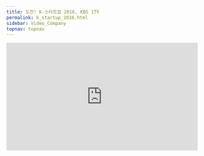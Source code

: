 ```yaml
---
title: 도전! K-스타트업 2016, KBS 1TV
permalink: k_startup_2016.html
sidebar: Video_Company
topnav: topnav
---
```


<style>.embed-container { position: relative; padding-bottom: 56.25%; height: 0; overflow: hidden; max-width: 100%; } .embed-container iframe, .embed-container object, .embed-container embed { position: absolute; top: 0; left: 0; width: 100%; height: 100%; }</style><div class='embed-container'><iframe src='https://www.youtube.com/embed/VMaubsqM8Z4' frameborder='0' allowfullscreen></iframe></div>